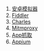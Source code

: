 <ol>
    <li><a href='安卓模拟器'>安卓模拟器</a></li>
    <li><a href='Fiddler'>Fiddler</a></li>
    <li><a href='Charles'>Charles</a></li>
    <li><a href='Mitmproxy'>Mitmproxy</a></li>
    <li><a href='App抓取'>App抓取</a></li>
    <li><a href='Appium'>Appium</a></li>
</ol>

